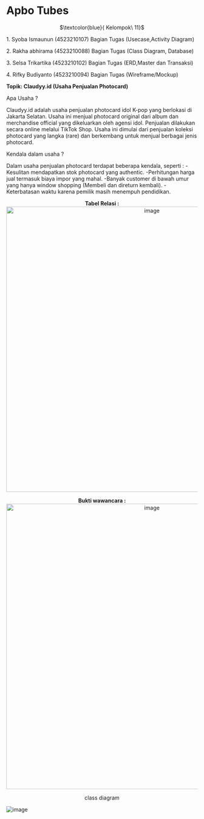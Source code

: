 # Apbo Tubes
<p align="center">
  $\textcolor{blue}{ Kelompok\ 11}$
</p>

<p> 1.⁠ ⁠Syoba Ismaunun (4523210107) Bagian Tugas (Usecase,Activity Diagram) </p>
<p> 2.⁠ ⁠Rakha abhirama (4523210088) Bagian Tugas (Class Diagram, Database) </p>
<p> 3.⁠ ⁠Selsa Trikartika (4523210102) Bagian Tugas (ERD,Master dan Transaksi) </p>
<p> 4.⁠ ⁠Rifky Budiyanto (4523210094) Bagian Tugas (Wireframe/Mockup) </p>
<p> 
  </p>
<div align="Left">
  <b>Topik: Claudyy.id (Usaha Penjualan Photocard)</b>
  
  <p> Apa Usaha ?</p>
<div align ="Jusfity">
  <p>Claudyy.id adalah usaha penjualan photocard idol K-pop yang berlokasi di Jakarta Selatan. Usaha ini menjual photocard original dari album dan merchandise official yang dikeluarkan oleh agensi idol. Penjualan dilakukan secara online melalui TikTok Shop. Usaha ini dimulai dari penjualan koleksi photocard yang langka (rare) dan berkembang untuk menjual berbagai jenis photocard. </p>
  </div>
<div align="Left">
  <p>Kendala dalam usaha ?</p>
  <p>Dalam usaha penjualan photocard terdapat beberapa kendala, seperti : 
    -Kesulitan mendapatkan stok photocard yang authentic.
    -Perhitungan harga jual termasuk biaya impor yang mahal.
    -Banyak customer di bawah umur yang hanya window shopping (Membeli dan direturn kembali).
    -Keterbatasan waktu karena pemilik masih menempuh pendidikan.
  </p>

</p>
<div align="center">
<b>Tabel Relasi : 
</b>
</div>

<div align="center">
<img width="751" alt="image" src="https://github.com/user-attachments/assets/af1f19da-6b95-453b-b03e-851e9ce7da5e")/>
</div>
  
</p>
<div align="center">
<b>Bukti wawancara : 
</b>
</div>

<div align="center">
<img width="751" alt="image" src="https://github.com/user-attachments/assets/2b432544-cbc9-4a8c-b615-ba4f75dc1ca7" />
</div>

<p align="center">
  class diagram

![image](https://github.com/user-attachments/assets/1ad9724b-adef-4026-8c4c-82b8a2d667a2)
